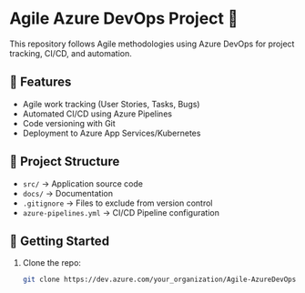 # Agile Azure DevOps Project 🚀  

This repository follows Agile methodologies using Azure DevOps for project tracking, CI/CD, and automation.  

## 📌 Features  
- Agile work tracking (User Stories, Tasks, Bugs)  
- Automated CI/CD using Azure Pipelines  
- Code versioning with Git  
- Deployment to Azure App Services/Kubernetes  

## 📂 Project Structure  
- `src/` → Application source code  
- `docs/` → Documentation  
- `.gitignore` → Files to exclude from version control  
- `azure-pipelines.yml` → CI/CD Pipeline configuration  

## 🚀 Getting Started  

1. Clone the repo:  
   ```bash
   git clone https://dev.azure.com/your_organization/Agile-AzureDevOps-Project.git

